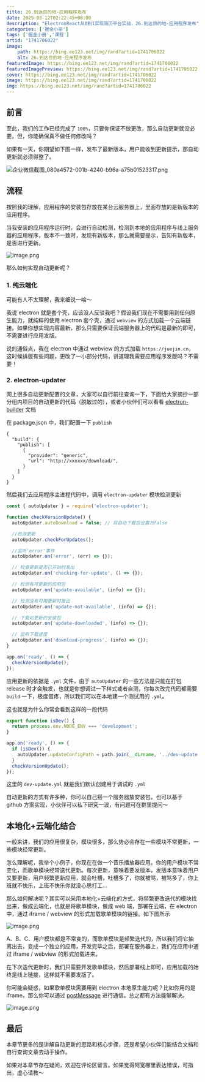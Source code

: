 ```yaml
---
title: 26.到达目的地-应用程序发布
date: 2025-03-12T02:22:45+08:00
description: "ElectronReact从0到1实现简历平台实战，26.到达目的地-应用程序发布"
categories: ['掘金小册']
tags: ['掘金小册','课程']
artid: "1741706022"
image:
    path: https://bing.ee123.net/img/rand?artid=1741706022
    alt: 26.到达目的地-应用程序发布
featuredImage: https://bing.ee123.net/img/rand?artid=1741706022
featuredImagePreview: https://bing.ee123.net/img/rand?artid=1741706022
cover: https://bing.ee123.net/img/rand?artid=1741706022
image: https://bing.ee123.net/img/rand?artid=1741706022
img: https://bing.ee123.net/img/rand?artid=1741706022
---
```


## 前言

至此，我们的工作已经完成了 `100%`，只要你保证不做更改，那么自动更新就没必要。但，你能确保真不做任何修改吗？

如果有一天，你期望如下图一样，发布了最新版本，用户能收到更新提示，那自动更新就必须得整了。

![企业微信截图_080a4572-001b-4240-b96a-a75b01523317.png](https://p1-juejin.byteimg.com/tos-cn-i-k3u1fbpfcp/850461dbfdd64eeebf5bafff9156500a~tplv-k3u1fbpfcp-watermark.image?)

## 流程

按照我的理解，应用程序的安装包存放在某台云服务器上，里面存放的是新版本的应用程序。

当我安装的应用程序运行时，会进行自动检测，检测到本地的应用程序与线上服务器的应用程序，版本不一致时，发现有新版本，那么就需要提示，告知有新版本，是否进行更新。

![image.png](https://p1-juejin.byteimg.com/tos-cn-i-k3u1fbpfcp/620ceadab4c84b629bb128b88233c713~tplv-k3u1fbpfcp-watermark.image?)

那么如何实现自动更新呢？

### 1. 纯云端化

可能有人不太理解，我来细说一哈～

我说 electron 就是套个壳，应该没人反驳我吧？假设我们现在不需要用到任何原生能力，就纯粹的使用 electron 套个壳，通过 `webview` 的方式加载一个云端链接。如果你想实现内容最新，那么只需要保证云端服务器上的代码是最新的即可，不需要进行应用发版。

说的通俗点，我在 electron 中通过 webview 的方式加载 `https://juejin.cn`，这时候排版有些问题，更改了一小部分代码，讲道理我需要应用程序发版吗？不需要！

### 2. electron-updater

网上很多自动更新配置的文章，大家可以自行前往查询一下，下面给大家摘抄一部分组内项目的自动更新的代码（脱敏过的），或者小伙伴们可以看看 [electron-builder](https://www.electron.build/auto-update) 文档

在 package.json 中，我们配置一下 `publish`

```
{
  "build": {
    "publish": [
      {
        "provider": "generic",
        "url": "http://xxxxxx/download/",
      }
    ]
  }
}
```

然后我们去应用程序主进程代码中，调用 `electron-updater` 模块检测更新

```js
const { autoUpdater } = require('electron-updater');

function checkVersionUpdate() {
  autoUpdater.autoDownload = false; // 将自动下载包设置为false

  //检测更新
  autoUpdater.checkForUpdates();

  //监听'error'事件
  autoUpdater.on('error', (err) => {});

  // 检查更新是否已开始时发出
  autoUpdater.on('checking-for-update', () => {});

  // 检测有可更新的应用包
  autoUpdater.on('update-available', (info) => {});

  // 检测没有可用更新时发出
  autoUpdater.on('update-not-available', (info) => {});

  // 下载可更新的安装包
  autoUpdater.on('update-downloaded', (info) => {});

  // 监听下载进度
  autoUpdater.on('download-progress', (info) => {});
}

app.on('ready', () => {
  checkVersionUpdate();
});
```

应用更新的依据是 `.yml` 文件，由于 `autoUpdater` 的一些方法是只能在打包 release 时才会触发，也就是你想调试一下样式或者自测，你每次改完代码都需要 `build` 一下，极度蛋疼，所以我们可以在本地建一个测试用的 `.yml`。

这也就是为什么你常会看到这样的一段代码

```js
export function isDev() {
  return process.env.NODE_ENV === 'development';
}

app.on('ready', () => {
  if (isDev()) {
    autoUpdater.updateConfigPath = path.join(__dirname, '../dev-update.yml');
  }
  checkVersionUpdate();
});
```

这里的 `dev-update.yml` 就是我们默认创建用于调试的 `.yml`

自动更新的方式有许多种，你可以自己搭一个服务器放安装包，也可以基于 github 方案实现，小伙伴可以私下研究一波，有问题可在群里提问～ 

## 本地化+云端化结合

一般来讲，我们的应用很复杂，模块很多，那么势必会存在一些模块不常更新，一些模块经常更新。

怎么理解呢，我举个小例子，你现在在做一个音乐播放器应用。你的用户模块不常变化，而歌单模块经常迭代更新。每次更新，意味着要发版本，发版本意味着用户又要更新，用户频繁更新应用，就会吐槽，吐槽多了，你就被骂，被骂多了，你上班就不快乐，上班不快乐你就没心思打工...

那么如何解决呢？其实可以采用本地化+云端化的方式，将频繁更改迭代的模块找出来，做成云端化，也就是将歌单模块，做成 web 端，部署在云端，在 electron 中，通过 iframe / webview 的形式加载歌单模块的链接。如下图所示

![image.png](https://p9-juejin.byteimg.com/tos-cn-i-k3u1fbpfcp/6fd77c55abc74d22b256a595acf15742~tplv-k3u1fbpfcp-watermark.image?)

A、B、C、用户模块都是不常变的，而歌单模块是频繁迭代的，所以我们将它抽离出去，变成一个独立的应用，开发完毕之后，部署在服务器上，我们在应用中通过 iframe / webview 的形式加载进来。

在下次迭代更新时，我们只需要开发歌单模块，然后部署线上即可，应用加载的始终是线上链接，这样就不需要发版了。

你可能会疑惑，如果歌单模块需要用到 electron 本地原生能力呢？比如你用的是 iframe，那么你可以通过 [postMessage](https://developer.mozilla.org/zh-CN/docs/Web/API/Window/postMessage) 进行通信。总之都有方法能够解决。

![image.png](https://p3-juejin.byteimg.com/tos-cn-i-k3u1fbpfcp/893678d208134d31933d0dad82e4af11~tplv-k3u1fbpfcp-watermark.image?)

## 最后

本章节更多的是讲解自动更新的思路和核心步骤，还是希望小伙伴们能结合文档和自行查询文章去动手操作。

如果对本章节存在疑问，欢迎在评论区留言。如果觉得阿宽哪里表达错误，可指出，虚心请教～